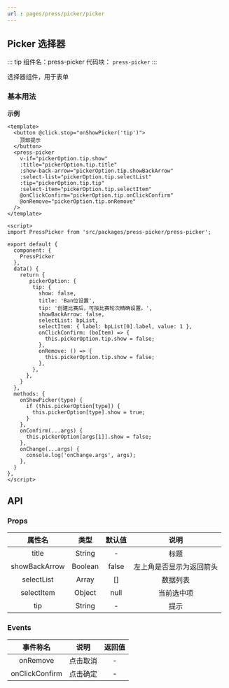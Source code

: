 ```yaml
---
url : pages/press/picker/picker
---
```


## Picker 选择器
::: tip 组件名：press-picker
代码块： `press-picker`
:::

选择器组件，用于表单

### 基本用法

**示例**


```vue
<template>
  <button @click.stop="onShowPicker('tip')">
    顶部提示
  </button>
  <press-picker
    v-if="pickerOption.tip.show"
    :title="pickerOption.tip.title"
    :show-back-arrow="pickerOption.tip.showBackArrow"
    :select-list="pickerOption.tip.selectList"
    :tip="pickerOption.tip.tip"
    :select-item="pickerOption.tip.selectItem"
    @onClickConfirm="pickerOption.tip.onClickConfirm"
    @onRemove="pickerOption.tip.onRemove"
  />
</template>

<script>
import PressPicker from 'src/packages/press-picker/press-picker';

export default {
  component: {
    PressPicker
  },
  data() {
    return {
       pickerOption: {
        tip: {
          show: false,
          title: 'Ban位设置',
          tip: '创建比赛后，可按比赛轮次精确设置。',
          showBackArrow: false,
          selectList: bpList,
          selectItem: { label: bpList[0].label, value: 1 },
          onClickConfirm: (boItem) => {
            this.pickerOption.tip.show = false;
          },
          onRemove: () => {
            this.pickerOption.tip.show = false;
          },
        },
      },
    }
  },
  methods: {
    onShowPicker(type) {
      if (this.pickerOption[type]) {
        this.pickerOption[type].show = true;
      }
    },
    onConfirm(...args) {
      this.pickerOption[args[1]].show = false;
    },
    onChange(...args) {
      console.log('onChange.args', args);
    },
  }
},
</script>
```


## API

### Props

|属性名				|类型		|默认值	|说明																																														|
|:-:					|:-:		|:-:		|:-:																																														|
|title					|String	|-			|标题																																												|
|showBackArrow					|Boolean	|false|左上角是否显示为返回箭头|
|selectList					|Array	|[]|数据列表|
|selectItem					|Object	|null|当前选中项|
|tip					|String	|-|提示|




### Events

|    事件称名    |   说明   | 返回值 |
| :------------: | :------: | :----: |
|    onRemove    | 点击取消 |   -    |
| onClickConfirm | 点击确定 |   -    |


